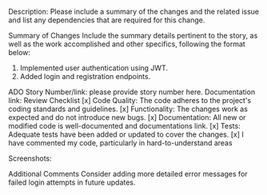 Description:
Please include a summary of the changes and the related issue and list any dependencies that are required for this change.

Summary of Changes
Include the summary details pertinent to the story, as well as the work accomplished and other specifics, following the format below:
1.	Implemented user authentication using JWT.
2.	Added login and registration endpoints.

ADO Story Number/link: please provide story number here.
Documentation link:
Review Checklist
[x] Code Quality: The code adheres to the project's coding standards and guidelines.
[x] Functionality: The changes work as expected and do not introduce new bugs.
[x] Documentation: All new or modified code is well-documented and documentations link.
[x] Tests: Adequate tests have been added or updated to cover the changes.
[x] I have commented my code, particularly in hard-to-understand areas

Screenshots:

Additional Comments
Consider adding more detailed error messages for failed login attempts in future updates.